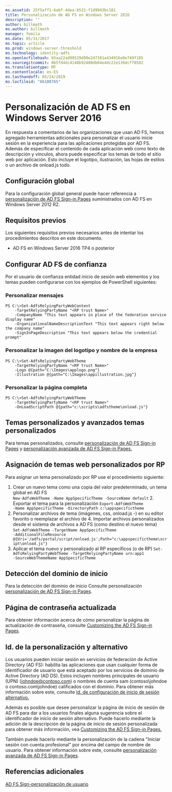 ```yaml
---
ms.assetid: 25f5aff1-6abf-4dea-b531-f1d9943bc181
title: Personalización de AD FS en Windows Server 2016
description: ''
author: billmath
ms.author: billmath
manager: femila
ms.date: 05/31/2017
ms.topic: article
ms.prod: windows-server-threshold
ms.technology: identity-adfs
ms.openlocfilehash: b5aa22ad99529d99e2d7381a434916e8e749f185
ms.sourcegitcommit: 0b5fd4dc4148b92480db04e4dc22e139dcff8582
ms.translationtype: MT
ms.contentlocale: es-ES
ms.lasthandoff: 05/24/2019
ms.locfileid: "66188765"
---
```

# <a name="ad-fs-customization-in-windows-server-2016"></a>Personalización de AD FS en Windows Server 2016


En respuesta a comentarios de las organizaciones que usan AD FS, hemos agregado herramientas adicionales para personalizar el usuario inicie sesión en la experiencia para las aplicaciones protegidas por AD FS.  
Además de especificar el contenido de cada aplicación web como texto de descripción y vínculos, ahora puede especificar los temas de todo el sitio web por aplicación.  Esto incluye el logotipo, ilustración, las hojas de estilos o un archivo de onload.js todo.  
  
## <a name="global-settings"></a>Configuración global    
Para la configuración global general puede hacer referencia a [personalización de AD FS Sign-in Pages](https://technet.microsoft.com/library/dn280950.aspx) suministrados con AD FS en Windows Server 2012 R2.  
  
## <a name="pre-requisites"></a>Requisitos previos  
Los siguientes requisitos previos necesarios antes de intentar los procedimientos descritos en este documento.  
  
-   AD FS en Windows Server 2016 TP4 o posterior  
  
## <a name="configure-ad-fs-relying-parties"></a>Configurar AD FS de confianza  
Por el usuario de confianza entidad inicio de sesión web elementos y los temas pueden configurarse con los ejemplos de PowerShell siguientes:  
  
### <a name="customize-messages"></a>Personalizar mensajes  
  
```  
PS C:\>Set-AdfsRelyingPartyWebContent  
    -TargetRelyingPartyName "<RP trust Name>"  
    -CompanyName "This text appears in place of the federation service display name"  
    -OrganizationalNameDescriptionText "This text appears right below the company name"  
    -SignInPageDescription "This text appears below the credential prompt"  
```  
  
### <a name="customize-company-name-logo-and-image"></a>Personalizar la imagen del logotipo y nombre de la empresa  
  
```  
PS C:\>Set-AdfsRelyingPartyWebTheme  
    -TargetRelyingPartyName "<RP trust Name>"  
    -Logo @{path="C:\Images\applogo.png"}  
    -Illustration @{path="C:\Images\appillustration.jpg"}  
```  
  
### <a name="customize-entire-page"></a>Personalizar la página completa  
  
```  
PS C:\>Set-AdfsRelyingPartyWebTheme  
    -TargetRelyingPartyName "<RP trust Name>"  
    -OnLoadScriptPath @{path="c:\scripts\adfstheme\onload.js"}  
```  
  
## <a name="custom-themes-and-advanced-custom-themes"></a>Temas personalizados y avanzados temas personalizados  
  
Para temas personalizados, consulte [personalización de AD FS Sign-in Pages](https://technet.microsoft.com/library/dn280950.aspx) y [personalización avanzada de AD FS Sign-in Pages.](https://technet.microsoft.com/library/dn636121.aspx)  
  
## <a name="assigning-custom-web-themes-per-rp"></a>Asignación de temas web personalizados por RP  
  
Para asignar un tema personalizado por RP use el procedimiento siguiente:  
  
1. Crear un nuevo tema como una copia del valor predeterminado, un tema global en AD FS  
<code>New-AdfsWebTheme -Name AppSpecificTheme -SourceName default</code> 2.  Exportar el tema para la personalización <code>Export-AdfsWebTheme -Name AppSpecificTheme -DirectoryPath c:\appspecifictheme</code>  
3. Personalizar archivos de tema (imágenes, css, onload.js -) en su editor favorito o reemplazar el archivo de 4. Importar archivos personalizados desde el sistema de archivos a AD FS (como destino el nuevo tema) <code>Set-AdfsWebTheme -TargetName AppSpecificTheme -AdditionalFileResource @{Uri='/adfs/portal/script/onload.js';Path="c:\appspecifictheme\script\onload.js"}</code>  
5. Aplicar el tema nuevo y personalizado al RP específicos (o de RP) <code>Set-AdfsRelyingPartyWebTheme -TargetRelyingPartyName urn:app1 -SourceWebThemeName AppSpecificTheme</code>  
  
## <a name="home-realm-discovery"></a>Detección del dominio de inicio  
Para la detección del dominio de inicio Consulte personalización [personalización de AD FS Sign-in Pages](https://technet.microsoft.com/library/dn280950.aspx).  
  
## <a name="updated-password-page"></a>Página de contraseña actualizada  
Para obtener información acerca de cómo personalizar la página de actualización de contraseña, consulte [Customizing the AD FS Sign-in Pages](https://technet.microsoft.com/library/dn280950.aspx).  
  
## <a name="customizing-and-alternate-ids"></a>Id. de la personalización y alternativo  
Los usuarios pueden iniciar sesión en servicios de federación de Active Directory (AD FS): habilita las aplicaciones que usan cualquier forma de identificador de usuario que está aceptado por los servicios de dominio de Active Directory (AD DS). Estos incluyen nombres principales de usuario (UPN) (johndoe@contoso.com) o nombres de cuenta sam (contoso\johndoe o contoso.com\johndoe) calificados con el dominio.  Para obtener más información sobre este, consulte [Id. de configuración de inicio de sesión alternativo.](Configuring-Alternate-Login-ID.md)  
  
Además es posible que desee personalizar la página de inicio de sesión de AD FS para dar a los usuarios finales alguna sugerencia sobre el identificador de inicio de sesión alternativo. Puede hacerlo mediante la adición de la descripción de la página de inicio de sesión personalizada para obtener más información, vea [Customizing the AD FS Sign-in Pages.](https://technet.microsoft.com/library/dn280950.aspx)   
  
También puede hacerlo mediante la personalización de la cadena "Iniciar sesión con cuenta profesional" por encima del campo de nombre de usuario.  Para obtener información sobre este, consulte [personalización avanzada de AD FS Sign-in Pages](https://technet.microsoft.com/library/dn636121.aspx).  

## <a name="additional-references"></a>Referencias adicionales 
[AD FS Sign-personalización de usuario](AD-FS-user-sign-in-customization.md)  
